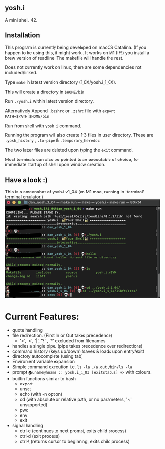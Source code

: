 ## yosh.i
A mini shell. 42.

## Installation

This program is currently being developed on macOS Catalina. (If you happen to be using this, it might work).
It works on M1 (IF!) you install a brew version of readline. The makefile will handle the rest.

Does not currently work on linux, there are some dependencies not included/linked.

Type `` make `` in latest version directory (1_0X/yosh.i_1_0X).

This will create a directory in `` $HOME/bin ``

Run `` ./yosh.i `` within latest version directory.

Alternatively Append `` .bashrc `` or `` .zshrc `` file with `` export PATH=$PATH:$HOME/bin ``

Run from shell with `` yosh.i `` command.

Running the program will also create 1-3 files in user directory.
These are `` .yosh_history `` , `` .to-pipe `` & `` .temporary_heredoc ``

The two latter files are deleted upon typing the `` exit `` command.

Most terminals can also be pointed to an executable of choice, for immediate startup of shell upon window creation.

## Have a look :)

This is a screenshot of yosh.i v1_04 (on M1 mac, running in 'terminal' terminal emulator.)
![yosh.i M1 Terminal](https://github.com/pippin-29/yosh.i/blob/main/Screenshot2.png?raw=true)

# Current Features:
 - quote handling
 - file redirection. (First In or Out takes precedence)
	-  '<', '>', '|', '?' , '*' excluded from filenames
 - handles a single pipe. (pipe takes precedence over redirections)
 - command history (keys up/down) (saves & loads upon entry/exit)
 - directory autocomplete (using tab)
 - Enviroment variable expansion
 - Simple command execution i.e.    `` ls -la `` ``./a.out`` ``/bin/ls -la``
 - prompt ``🏠uname@hname :: yosh.i_1_03 [exitstatus] 💀>`` with colours.
 - builtin functions similar to bash
	-  export
	-  unset
	-  echo (with -n option)
	-  cd (with absolute or relative path, or no parameters, '~' unsupported)
	-  pwd
	-  env
	-  exit
 - signal handling
	-  ctrl-c (continues to next prompt, exits child process)
	-  ctrl-d (exit process)
	-  ctrl-\ (returns cursor to beginning, exits child process)


